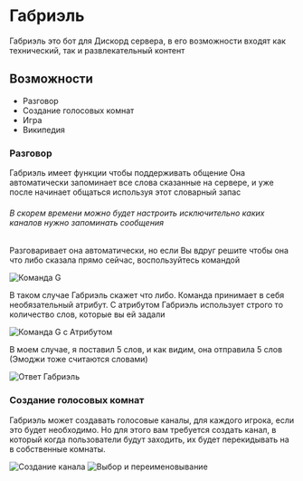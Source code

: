# Габриэль
Габриэль это бот для Дискорд сервера, в его возможности входят как технический, так и развлекательный контент

## Возможности
* Разговор
* Создание голосовых комнат
* Игра
* Википедия

### Разговор
Габриэль имеет функции чтобы поддерживать общение
Она автоматически запоминает все слова сказанные на сервере, и уже после начинает общаться используя этот словарный запас
###### В скорем времени можно будет настроить исключительно каких каналов нужно запоминать сообщения
Разговаривает она автоматически, но если Вы вдруг решите чтобы она что либо сказала прямо сейчас, воспользуйтесь командой

![Команда G](https://i.imgur.com/QIP1G25.png)

В таком случае Габриэль скажет что либо.
Команда принимает в себя необязательный атрибут. С атрибутом Габриэль использует строго то количество слов, которые вы ей задали

![Команда G с Атрибутом](https://i.imgur.com/iaioEZO.png)

В моем случае, я поставил 5 слов, и как видим, она отправила 5 слов
(Эмоджи тоже считаются словами)

![Ответ Габриэль](https://i.imgur.com/ZIY4OEj.png)

### Создание голосовых комнат
Габриэль может создавать голосовые каналы, для каждого игрока, если это будет необходимо.
Но для этого вам требуется создать канал, в который когда пользователи будут заходить, их будет перекидывать на в собственные комнаты.

![Создание канала](https://i.imgur.com/Mfs0MeO.png)
![Выбор и переименовывание](https://i.imgur.com/vfuodDY.png)

